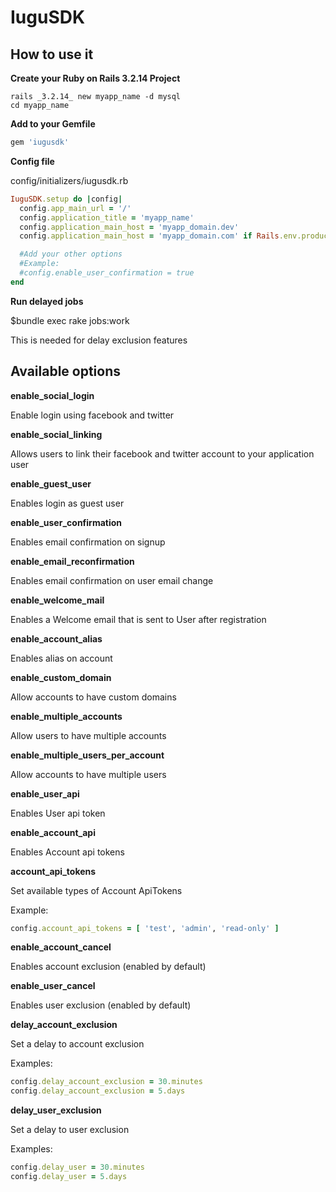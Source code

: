 IuguSDK
=========

How to use it
---------

**Create your Ruby on Rails 3.2.14 Project**

    rails _3.2.14_ new myapp_name -d mysql
    cd myapp_name

**Add to your Gemfile**
  
```ruby
gem 'iugusdk'
```

**Config file**

config/initializers/iugusdk.rb

```ruby
IuguSDK.setup do |config|
  config.app_main_url = '/'
  config.application_title = 'myapp_name'
  config.application_main_host = 'myapp_domain.dev'
  config.application_main_host = 'myapp_domain.com' if Rails.env.production?

  #Add your other options
  #Example:
  #config.enable_user_confirmation = true
end
```

**Run delayed jobs**

  $bundle exec rake jobs:work

This is needed for delay exclusion features


Available options
-----------

**enable_social_login**

  Enable login using facebook and twitter

**enable_social_linking**

  Allows users to link their facebook and twitter account to your application user

**enable_guest_user**

  Enables login as guest user

**enable_user_confirmation**

  Enables email confirmation on signup

**enable_email_reconfirmation**

  Enables email confirmation on user email change

**enable_welcome_mail**

  Enables a Welcome email that is sent to User after registration

**enable_account_alias**
  
  Enables alias on account

**enable_custom_domain**

  Allow accounts to have custom domains

**enable_multiple_accounts**
  
  Allow users to have multiple accounts

**enable_multiple_users_per_account**

  Allow accounts to have multiple users

**enable_user_api**

  Enables User api token

**enable_account_api**

  Enables Account api tokens

**account_api_tokens**

  Set available types of Account ApiTokens

  Example:

```ruby
config.account_api_tokens = [ 'test', 'admin', 'read-only' ]
```

**enable_account_cancel**

  Enables account exclusion (enabled by default)

**enable_user_cancel**

  Enables user exclusion (enabled by default)

**delay_account_exclusion**

  Set a delay to account exclusion
  
  Examples:

```ruby  
config.delay_account_exclusion = 30.minutes
config.delay_account_exclusion = 5.days
```

**delay_user_exclusion**

  Set a delay to user exclusion
  
  Examples:
  
```ruby
config.delay_user = 30.minutes
config.delay_user = 5.days
```
